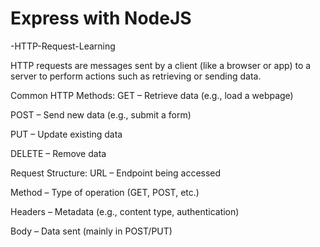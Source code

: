 # Express with NodeJS
-HTTP-Request-Learning

HTTP requests are messages sent by a client (like a browser or app) to a server to perform actions such as retrieving or sending data.

Common HTTP Methods:
GET – Retrieve data (e.g., load a webpage)

POST – Send new data (e.g., submit a form)

PUT – Update existing data

DELETE – Remove data

Request Structure:
URL – Endpoint being accessed

Method – Type of operation (GET, POST, etc.)

Headers – Metadata (e.g., content type, authentication)

Body – Data sent (mainly in POST/PUT)
